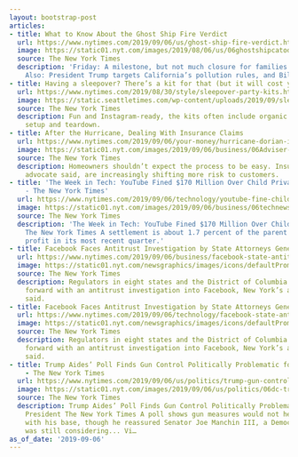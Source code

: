```yaml
---
layout: bootstrap-post
articles:
- title: What to Know About the Ghost Ship Fire Verdict
  url: https://www.nytimes.com/2019/09/06/us/ghost-ship-fire-verdict.html
  image: https://static01.nyt.com/images/2019/08/06/us/06ghostshipcatoday/merlin_158787168_6172e4a0-cf49-47f5-8b06-68a12cf85ec4-facebookJumbo.jpg
  source: The New York Times
  description: 'Friday: A milestone, but not much closure for families of victims.
    Also: President Trump targets California’s pollution rules, and Billie Eilish.'
- title: Having a sleepover? There’s a kit for that (but it will cost you)
  url: https://www.nytimes.com/2019/08/30/style/sleepover-party-kits.html
  image: https://static.seattletimes.com/wp-content/uploads/2019/09/sleepover_TZR_0906-780x501.jpg
  source: The New York Times
  description: Fun and Instagram-ready, the kits often include organic linens and
    setup and teardown.
- title: After the Hurricane, Dealing With Insurance Claims
  url: https://www.nytimes.com/2019/09/06/your-money/hurricane-dorian-insurance.html
  image: https://static01.nyt.com/images/2019/09/06/business/06Adviser-illo/06Adviser-illo-facebookJumbo.jpg
  source: The New York Times
  description: Homeowners shouldn’t expect the process to be easy. Insurers, one consumer
    advocate said, are increasingly shifting more risk to customers.
- title: 'The Week in Tech: YouTube Fined $170 Million Over Child Privacy Violations
    - The New York Times'
  url: https://www.nytimes.com/2019/09/06/technology/youtube-fine-child-privacy.html
  image: https://static01.nyt.com/images/2019/09/06/business/06technewsletter/06technewsletter-facebookJumbo.jpg
  source: The New York Times
  description: 'The Week in Tech: YouTube Fined $170 Million Over Child Privacy Violations
    The New York Times A settlement is about 1.7 percent of the parent company Alphabet''s
    profit in its most recent quarter.'
- title: Facebook Faces Antitrust Investigation by State Attorneys General
  url: https://www.nytimes.com/2019/09/06/business/facebook-state-antitrust-investigation.html
  image: https://static01.nyt.com/newsgraphics/images/icons/defaultPromoCrop.png
  source: The New York Times
  description: Regulators in eight states and the District of Columbia are moving
    forward with an antitrust investigation into Facebook, New York’s attorney general
    said.
- title: Facebook Faces Antitrust Investigation by State Attorneys General
  url: https://www.nytimes.com/2019/09/06/technology/facebook-state-antitrust-investigation.html
  image: https://static01.nyt.com/newsgraphics/images/icons/defaultPromoCrop.png
  source: The New York Times
  description: Regulators in eight states and the District of Columbia are moving
    forward with an antitrust investigation into Facebook, New York’s attorney general
    said.
- title: Trump Aides’ Poll Finds Gun Control Politically Problematic for the President
    - The New York Times
  url: https://www.nytimes.com/2019/09/06/us/politics/trump-gun-control-manchin.html
  image: https://static01.nyt.com/images/2019/09/06/us/politics/06dc-trumpManchin/merlin_160248615_f8f1e920-097d-4012-84fd-e4994f5a5eb3-facebookJumbo.jpg
  source: The New York Times
  description: Trump Aides’ Poll Finds Gun Control Politically Problematic for the
    President The New York Times A poll shows gun measures would not help the president
    with his base, though he reassured Senator Joe Manchin III, a Democrat, that he
    was still considering... Vi…
as_of_date: '2019-09-06'
---
```


